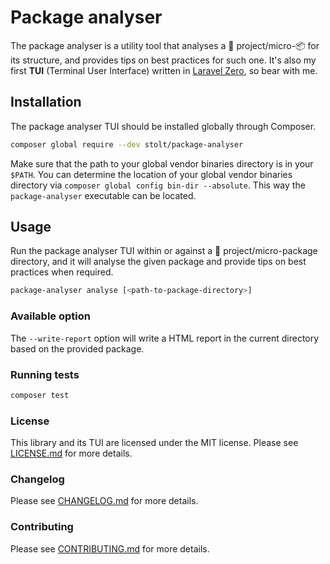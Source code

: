 # Package analyser

The package analyser is a utility tool that analyses a 🐘 project/micro-📦
for its structure, and provides tips on best practices for such one. It's also my first __TUI__ (Terminal User Interface)
written in [Laravel Zero](https://laravel-zero.com/), so bear with me.

## Installation

The package analyser TUI should be installed globally through Composer.

``` bash
composer global require --dev stolt/package-analyser
```

Make sure that the path to your global vendor binaries directory is in your `$PATH`.
You can determine the location of your global vendor binaries directory via
`composer global config bin-dir --absolute`. This way the `package-analyser`
executable can be located.

## Usage

Run the package analyser TUI within or against a 🐘 project/micro-package directory, and it will analyse
the given package and provide tips on best practices when required.

``` bash
package-analyser analyse [<path-to-package-directory>]
```

### Available option

The `--write-report` option will write a HTML report in the current directory based on the provided package.

### Running tests

``` bash
composer test
```

### License

This library and its TUI are licensed under the MIT license. Please see [LICENSE.md](LICENSE.md) for more details.

### Changelog

Please see [CHANGELOG.md](CHANGELOG.md) for more details.

### Contributing

Please see [CONTRIBUTING.md](.github/CONTRIBUTING.md) for more details.
